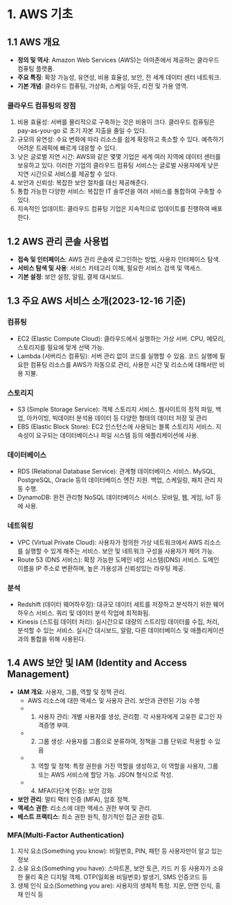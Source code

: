 # 1. AWS 기초

## 1.1 AWS 개요
- **정의 및 역사**: Amazon Web Services (AWS)는 아마존에서 제공하는 클라우드 컴퓨팅 플랫폼.
- **주요 특징**: 확장 가능성, 유연성, 비용 효율성, 보안, 전 세계 데이터 센터 네트워크.
- **기본 개념**: 클라우드 컴퓨팅, 가상화, 스케일 아웃, 리전 및 가용 영역.

### 클라우드 컴퓨팅의 장점
1. 비용 효율성: 서버를 물리적으로 구축하는 것은 비용이 크다. 클라우드 컴퓨팅은 pay-as-you-go 로 초기 자본 지출을 줄일 수 있다.
2. 규모의 유연성: 수요 변화에 따라 리소스를 쉽게 확장하고 축소할 수 있다. 예측하기 어려운 트래픽에 빠르게 대응할 수 있다.
3. 낮은 글로벌 지연 시간: AWS와 같은 몇몇 기업은 세계 여러 지역에 데이터 센터를 보유하고 있다. 이러한 기업의 클라우드 컴퓨팅 서비스는 글로벌 사용자에게 낮은 지연 시간으로 서비스를 제공할 수 있다.
4. 보안과 신뢰성: 복잡한 보안 절차를 대신 제공해준다.
5. 통합 가능한 다양한 서비스: 복잡한 IT 솔루션을 여러 서비스를 통합하여 구축할 수 있다.
6. 지속적인 업데이트: 클라우드 컴퓨팅 기업은 지속적으로 업데이트를 진행하여 배포한다.

## 1.2 AWS 관리 콘솔 사용법
- **접속 및 인터페이스**: AWS 관리 콘솔에 로그인하는 방법, 사용자 인터페이스 탐색.
- **서비스 탐색 및 사용**: 서비스 카테고리 이해, 필요한 서비스 검색 및 액세스.
- **기본 설정**: 보안 설정, 알림, 결제 대시보드.

## 1.3 주요 AWS 서비스 소개(2023-12-16 기준)
### **컴퓨팅**
- EC2 (Elastic Compute Cloud): 클라우드에서 실행하는 가상 서버. CPU, 메모리, 스토리지를 필요에 맞게 선택 가능.
- Lambda (서버리스 컴퓨팅): 서버 관리 없이 코드를 실행할 수 있음. 코드 실행에 필요한 컴퓨팅 리소스를 AWS가 자동으로 관리, 사용한 시간 및 리소스에 대해서만 비용 지불.
### **스토리지**
- S3 (Simple Storage Service): 객체 스토리지 서비스. 웹사이트의 정적 파일, 백업, 아카이빙, 빅데이터 분석용 데이터 등 다양한 형태의 데이터 저장 및 관리
- EBS (Elastic Block Store): EC2 인스턴스에 사용되는 블록 스토리지 서비스. 지속성이 요구되는 데이터베이스나 파일 시스템 등의 애플리케이션에 사용.
### **데이터베이스**
- RDS (Relational Database Service): 관계형 데이터베이스 서비스. MySQL, PostgreSQL, Oracle 등의 데이터베이스 엔진 지원. 백업, 스케일링, 패치 관리 자동 수행.
- DynamoDB: 완전 관리형 NoSQL 데이터베이스 서비스. 모바일, 웹, 게임, IoT 등에 사용.
### **네트워킹**
- VPC (Virtual Private Cloud): 사용자가 정의한 가상 네트워크에서 AWS 리소스를 실행할 수 있게 해주는 서비스. 보안 및 네트워크 구성을 사용자가 제어 가능.
- Route 53 (DNS 서비스): 확장 가능한 도메인 네임 시스템(DNS) 서비스. 도메인 이름을 IP 주소로 변환하며, 높은 가용성과 신뢰성있는 라우팅 제공.
### **분석**
- Redshift (데이터 웨어하우징): 대규모 데이터 세트를 저장하고 분석하기 위한 웨어하우스 서비스. 쿼리 및 데이터 분석 작업에 최적화됨.
- Kinesis (스트림 데이터 처리): 실시간으로 대량의 스트리밍 데이터를 수집, 처리, 분석할 수 있는 서비스. 실시간 대시보드, 알람, 다른 데이터베이스 및 애플리케이션과의 통합을 위해 사용된다.

## 1.4 AWS 보안 및 IAM (Identity and Access Management)
- **IAM 개요**: 사용자, 그룹, 역할 및 정책 관리.
  - AWS 리소스에 대한 액세스 및 사용자 관리. 보안과 관련된 기능 수행
  - 1. 사용자 관리: 개별 사용자를 생성, 관리함. 각 사용자에게 고유한 로그인 자격증명 부여.
  - 2. 그룹 생성: 사용자를 그룹으로 분류하여, 정책을 그룹 단위로 적용할 수 있음
  - 3. 역할 및 정책: 특정 권한을 가진 역할을 생성하고, 이 역할을 사용자, 그룹 또는 AWS 서비스에 할당 가능. JSON 형식으로 작성.
  - 4. MFA(다단계 인증): 보안 강화
- **보안 관리**: 멀티 팩터 인증 (MFA), 암호 정책.
- **액세스 권한**: 리소스에 대한 액세스 권한 부여 및 관리.
- **베스트 프랙티스**: 최소 권한 원칙, 정기적인 접근 권한 검토.

### MFA(Multi-Factor Authentication)
1. 지식 요소(Something you know): 비밀번호, PIN, 패턴 등 사용자만이 알고 있는 정보
2. 소유 요소(Something you have): 스마트폰, 보안 토큰, 카드 키 등 사용자가 소유한 물리 혹은 디지털 객체. OTP(일회용 비밀번호) 발생기, SMS 인증코드 등
3. 생체 인식 요소(Something you are): 사용자의 생체적 특정. 지문, 안면 인식, 홍채 인식 등
